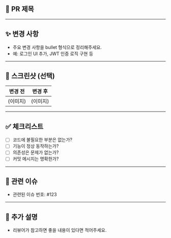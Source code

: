 ## 📌 PR 제목
<!-- ex: [feat] 로그인 기능 추가 -->

---

## ✨ 변경 사항
- 주요 변경 사항을 bullet 형식으로 정리해주세요.
- 예: 로그인 UI 추가, JWT 인증 로직 구현 등

---

## 📸 스크린샷 (선택)
| 변경 전 | 변경 후 |
|--------|--------|
| (이미지) | (이미지) |

---

## ✅ 체크리스트
- [ ] 코드에 불필요한 부분은 없는가?
- [ ] 기능이 정상 동작하는가?
- [ ] 의존성은 문제가 없는가?
- [ ] 커밋 메시지는 명확한가?

---

## 📎 관련 이슈
- 관련된 이슈 번호: #123

---

## 💬 추가 설명
- 리뷰어가 참고하면 좋을 내용이 있다면 적어주세요.
